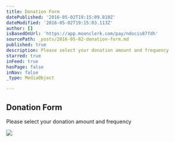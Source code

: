 ```yaml
---
title: Donation Form
datePublished: '2016-05-02T19:15:09.810Z'
dateModified: '2016-05-02T19:15:03.113Z'
author: []
isBasedOnUrl: 'https://app.moonclerk.com/pay/ndocis87fdh'
sourcePath: _posts/2016-05-02-donation-form.md
published: true
description: Please select your donation amount and frequency
starred: true
inFeed: true
hasPage: false
inNav: false
_type: MediaObject

---
```

<article style=""><h1>Donation Form</h1><p>Please select your donation amount and frequency</p><img src="https://s0.wp.com/i/blank.jpg" /></article>